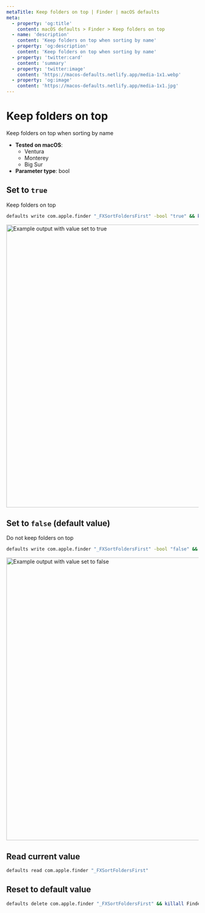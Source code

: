 ```yaml
---
metaTitle: Keep folders on top | Finder | macOS defaults
meta:
  - property: 'og:title'
    content: macOS defaults > Finder > Keep folders on top
  - name: 'description'
    content: 'Keep folders on top when sorting by name'
  - property: 'og:description'
    content: 'Keep folders on top when sorting by name'
  - property: 'twitter:card'
    content: 'summary'
  - property: 'twitter:image'
    content: 'https://macos-defaults.netlify.app/media-1x1.webp'
  - property: 'og:image'
    content: 'https://macos-defaults.netlify.app/media-1x1.jpg'
---
```


# Keep folders on top

Keep folders on top when sorting by name

<!-- break lists -->

- **Tested on macOS**:
  - Ventura
  - Monterey
  - Big Sur
- **Parameter type**: bool

## Set to `true`

Keep folders on top

```bash
defaults write com.apple.finder "_FXSortFoldersFirst" -bool "true" && killall Finder
```

<img
  src="../../images/finder/_FXSortFoldersFirst/true.png"
  alt="Example output with value set to true"
  width="740" height="400" style="height: auto"
/>

## Set to `false` (default value)

Do not keep folders on top

```bash
defaults write com.apple.finder "_FXSortFoldersFirst" -bool "false" && killall Finder
```

<img
  src="../../images/finder/_FXSortFoldersFirst/false.png"
  alt="Example output with value set to false"
  width="740" height="400" style="height: auto"
/>

## Read current value

```bash
defaults read com.apple.finder "_FXSortFoldersFirst"
```

## Reset to default value

```bash
defaults delete com.apple.finder "_FXSortFoldersFirst" && killall Finder
```
